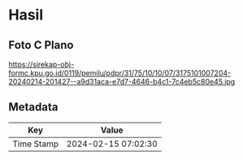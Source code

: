 # Hasil

## Foto C Plano

https://sirekap-obj-formc.kpu.go.id/0119/pemilu/pdpr/31/75/10/10/07/3175101007204-20240214-201427--a9d31aca-e7d7-4646-b4c1-7c4eb5c80e45.jpg


## Metadata

| Key        | Value               |
| ---------- | ------------------- |
| Time Stamp | 2024-02-15 07:02:30 |




